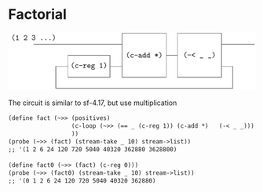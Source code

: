 # Factorial

![image-20231218091355305](figures/image-20231218091355305.png)

The circuit is similar to sf-4.17, but use multiplication

```
(define fact (~>> (positives)
                  (c-loop (~>> (== _ (c-reg 1)) (c-add *)   (-< _ _)))
                  ))
(probe (~>> (fact) (stream-take _ 10) stream->list))
;; '(1 2 6 24 120 720 5040 40320 362880 3628800)

(define fact0 (~>> (fact) (c-reg 0)))
(probe (~>> (fact0) (stream-take _ 10) stream->list))
;; '(0 1 2 6 24 120 720 5040 40320 362880)
```

